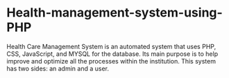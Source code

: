 # Health-management-system-using-PHP
 Health Care Management System is an automated system that uses PHP, CSS, JavaScript, and MYSQL for the database. Its main  purpose is to help improve and optimize all the processes within the institution. This system has two sides: an admin and a user.  

